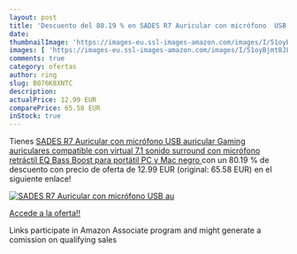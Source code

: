 ```yaml
---
layout: post
title: 'Descuento del 80.19 % en SADES R7 Auricular con micrófono  USB au'
date: 
thumbnailImage: 'https://images-eu.ssl-images-amazon.com/images/I/51oyBjmt8JL._SL200_.jpg'
images: [ 'https://images-eu.ssl-images-amazon.com/images/I/51oyBjmt8JL._SL200_.jpg' ]
comments: true
category: ofertas
author: ring
slug: B076K8XNTC
description:
actualPrice: 12.99 EUR
comparePrice: 65.58 EUR
inStock: true
---
```


Tienes [SADES R7 Auricular con micrófono  USB auricular Gaming auriculares compatible con virtual 7.1 sonido surround con micrófono retráctil EQ Bass Boost para portátil PC y Mac  negro ](https://www.amazon.es/dp/B076K8XNTC/?tag=tolees-21) con un 80.19 % de descuento con precio de oferta de 12.99 EUR (original: 65.58 EUR) en el siguiente enlace!

[![SADES R7 Auricular con micrófono  USB au](https://images-eu.ssl-images-amazon.com/images/I/51oyBjmt8JL._SL200_.jpg)](https://www.amazon.es/dp/B076K8XNTC/?tag=tolees-21)

[Accede a la oferta!!](https://www.amazon.es/dp/B076K8XNTC/?tag=tolees-21)

Links participate in Amazon Associate program and might generate a comission on qualifying sales


